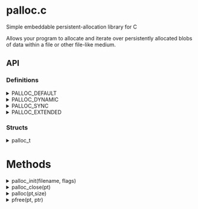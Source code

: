 palloc.c
========

Simple embeddable persistent-allocation library for C

Allows your program to allocate and iterate over persistently allocated blobs
of data within a file or other file-like medium.


API
---

### Definitions

<details>
  <summary>PALLOC_DEFAULT</summary>
  Default flags to initialize palloc with, in case some compatibility flags
  are required after a future update.
```C
#define PALLOC_DEFAULT 0
```

</details>
<details>
  <summary>PALLOC_DYNAMIC</summary>
  Indicates a storage medium to be initialized as being dynamic. This flag
  is overridden by the medium if the medium has already been initialized.
```C
#define PALLOC_DYNAMIC 1
```

</details>
<details>
  <summary>PALLOC_SYNC</summary>
  During the initialization, open the medium in DSYNC (or os' equivalent)
  mode to provide some minor protection against things like power failures
  or disconnects.
```C
#define PALLOC_SYNC 2
```

</details>
<details>
  <summary>PALLOC_EXTENDED</summary>
  Reserved flag for future use if the current reserved space for flags
  becomes unsufficient.
```C
#define PALLOC_EXTENDED (1<<31)
```

</details>

### Structs

<details>
  <summary>palloc_t</summary>
  The main palloc descriptor, pass this along to all calls to the library
  so the library knows the medium's structure and other required
  information.
```C
struct palloc_t {
 char     *filename;
 int      descriptor;
 uint32_t flags;
 uint32_t header_size;
 uint64_t first_free;
 uint64_t size;
};
```

</details>

# Methods

<details>
  <summary>palloc_init(filename, flags)</summary>
  Opens a palloc medium and initializes it if not done so already.
```C
struct palloc_t * palloc_init(const char *filename, uint32_t flags);
```

</details>
<details>
  <summary>palloc_close(pt)</summary>
  Closes the descriptor and frees the palloc_t.
```C
void palloc_close(struct palloc_t *pt);
```

</details>
<details>
  <summary>palloc(pt,size)</summary>
  Allocates a new blob of the given size in the storage medium and returns
  an offset to the start of the data section you can use for your storage
  purposes.
```C
uint64_t palloc(struct palloc_t *pt, size_t size);
```

</details>
<details>
  <summary>pfree(pt, ptr)</summary>
  Marks the blob pointed to by ptr as being unused, allowing it to be
  re-used for future allocations and preventing it from being returned
  during iteration.
```C
void pfree(struct palloc_t *pt, uint64_t ptr);
```

</details>
